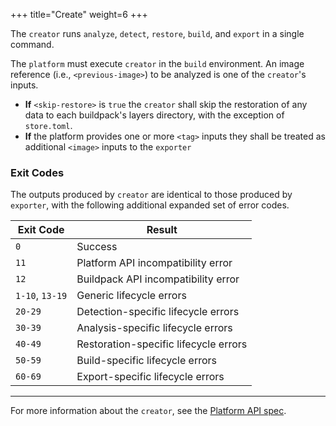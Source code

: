 +++
title="Create"
weight=6
+++

The `creator` runs `analyze`, `detect`, `restore`, `build`, and `export` in a single command.

<!--more-->

The `platform` must execute `creator` in the `build` environment.
An image reference (i.e., `<previous-image>`) to be analyzed is one of the `creator`'s inputs.  

- **If** `<skip-restore>` is `true` the `creator` shall skip the restoration of any data to each buildpack's layers directory, with the exception of `store.toml`.
- **If** the platform provides one or more `<tag>` inputs they shall be treated as additional `<image>` inputs to the `exporter`

### Exit Codes

The outputs produced by `creator` are identical to those produced by `exporter`, with the following additional expanded set of error codes.

| Exit Code       | Result                                |
|-----------------|---------------------------------------|
| `0`             | Success                               |
| `11`            | Platform API incompatibility error    |
| `12`            | Buildpack API incompatibility error   |
| `1-10`, `13-19` | Generic lifecycle errors              |
| `20-29`         | Detection-specific lifecycle errors   |
| `30-39`         | Analysis-specific lifecycle errors    |
| `40-49`         | Restoration-specific lifecycle errors |
| `50-59`         | Build-specific lifecycle errors       |
| `60-69`         | Export-specific lifecycle errors      |

***

For more information about the `creator`, see the [Platform API spec](https://github.com/buildpacks/spec/blob/main/platform.md#creator).

